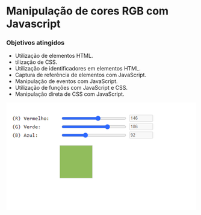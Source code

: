 # Manipulação de cores RGB com Javascript

### Objetivos atingidos

- Utilização de elementos HTML.
- tilização de CSS.
- Utilização de identificadores em elementos HTML.
- Captura de referência de elementos com JavaScript.
- Manipulação de eventos com JavaScript.
- Utilização de funções com JavaScript e CSS.
- Manipulação direta de CSS com JavaScript.

<img src="Screenshot_4.png">
